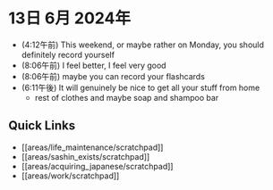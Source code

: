 # 13日 6月 2024年
- (4:12午前) This weekend, or maybe rather on Monday, you should definitely record yourself
- (8:06午前) I feel better, I feel very good
- (8:06午前) maybe you can record your flashcards
- (6:11午後) It will genuinely be nice to get all your stuff from home
  - rest of clothes and maybe soap and shampoo bar



 



## Quick Links
- [[areas/life_maintenance/scratchpad]]
- [[areas/sashin_exists/scratchpad]]
- [[areas/acquiring_japanese/scratchpad]]
- [[areas/work/scratchpad]]
